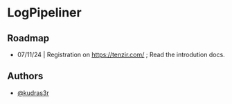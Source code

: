 
# LogPipeliner



## Roadmap

- 07/11/24 | Registration on https://tenzir.com/ ; Read the introdution docs.



## Authors

- [@kudras3r](https://www.github.com/kudras3r)

